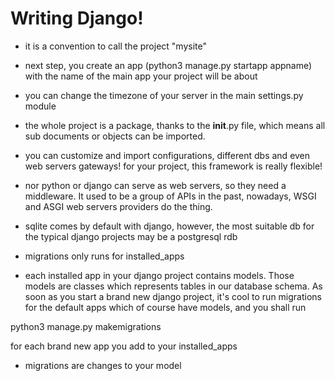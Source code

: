 # Writing Django!

- it is a convention to call the project "mysite"

- next step, you create an app (python3 manage.py startapp appname) with the name of the main app your project will be about

- you can change the timezone of your server in the main settings.py module

- the whole project is a package, thanks to the __init__.py file, which means all sub documents or objects can be imported.

- you can customize and import configurations, different dbs and even web servers gateways! for your project, this framework is really flexible! 

- nor python or django can serve as web servers, so they need a middleware. It used to be a group of APIs in the past, nowadays, WSGI and ASGI web servers providers do the thing. 

- sqlite comes by default with django, however, the most suitable db for the typical django projects may be a postgresql rdb

- migrations only runs for installed_apps

- each installed app in your django project contains models. Those models are classes which represents tables in our database schema. As soon as you start a brand new django project, it's cool to run migrations for the default apps which of course have models, and you shall run 

python3 manage.py makemigrations 

for each brand new app you add to your
installed_apps

- migrations are changes to your model